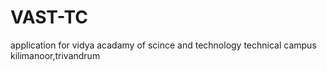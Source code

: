 # VAST-TC

application for vidya acadamy of scince and technology technical campus kilimanoor,trivandrum
